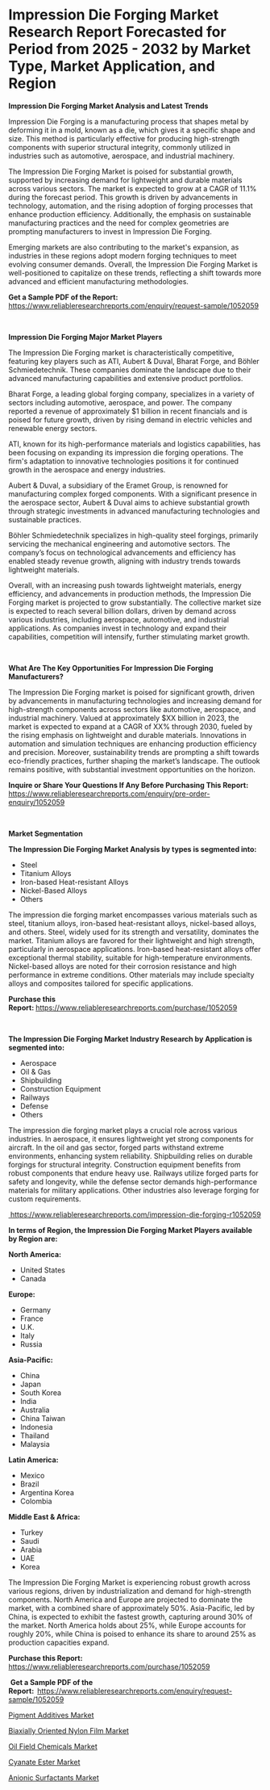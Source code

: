 <p><h1>Impression Die Forging Market Research Report Forecasted for Period from 2025 -  2032 by Market Type, Market Application, and Region</h1></p><p><strong>Impression Die Forging Market Analysis and Latest Trends</strong></p>
<p><p>Impression Die Forging is a manufacturing process that shapes metal by deforming it in a mold, known as a die, which gives it a specific shape and size. This method is particularly effective for producing high-strength components with superior structural integrity, commonly utilized in industries such as automotive, aerospace, and industrial machinery.</p><p>The Impression Die Forging Market is poised for substantial growth, supported by increasing demand for lightweight and durable materials across various sectors. The market is expected to grow at a CAGR of 11.1% during the forecast period. This growth is driven by advancements in technology, automation, and the rising adoption of forging processes that enhance production efficiency. Additionally, the emphasis on sustainable manufacturing practices and the need for complex geometries are prompting manufacturers to invest in Impression Die Forging.</p><p>Emerging markets are also contributing to the market's expansion, as industries in these regions adopt modern forging techniques to meet evolving consumer demands. Overall, the Impression Die Forging Market is well-positioned to capitalize on these trends, reflecting a shift towards more advanced and efficient manufacturing methodologies.</p></p>
<p><strong>Get a Sample PDF of the Report:&nbsp;</strong> <a href="https://www.reliableresearchreports.com/enquiry/request-sample/1052059?utm_campaign=115&utm_medium=2&utm_source=Github&utm_content=ia&utm_term=01042025&utm_id=impression-die-forging">https://www.reliableresearchreports.com/enquiry/request-sample/1052059</a></p>
<p>&nbsp;</p>
<p><strong>Impression Die Forging Major Market Players</strong></p>
<p><p>The Impression Die Forging market is characteristically competitive, featuring key players such as ATI, Aubert & Duval, Bharat Forge, and Böhler Schmiedetechnik. These companies dominate the landscape due to their advanced manufacturing capabilities and extensive product portfolios.</p><p>Bharat Forge, a leading global forging company, specializes in a variety of sectors including automotive, aerospace, and power. The company reported a revenue of approximately $1 billion in recent financials and is poised for future growth, driven by rising demand in electric vehicles and renewable energy sectors.</p><p>ATI, known for its high-performance materials and logistics capabilities, has been focusing on expanding its impression die forging operations. The firm's adaptation to innovative technologies positions it for continued growth in the aerospace and energy industries.</p><p>Aubert & Duval, a subsidiary of the Eramet Group, is renowned for manufacturing complex forged components. With a significant presence in the aerospace sector, Aubert & Duval aims to achieve substantial growth through strategic investments in advanced manufacturing technologies and sustainable practices.</p><p>Böhler Schmiedetechnik specializes in high-quality steel forgings, primarily servicing the mechanical engineering and automotive sectors. The company’s focus on technological advancements and efficiency has enabled steady revenue growth, aligning with industry trends towards lightweight materials.</p><p>Overall, with an increasing push towards lightweight materials, energy efficiency, and advancements in production methods, the Impression Die Forging market is projected to grow substantially. The collective market size is expected to reach several billion dollars, driven by demand across various industries, including aerospace, automotive, and industrial applications. As companies invest in technology and expand their capabilities, competition will intensify, further stimulating market growth.</p></p>
<p>&nbsp;</p>
<p><strong>What Are The Key Opportunities For Impression Die Forging Manufacturers?</strong></p>
<p><p>The Impression Die Forging market is poised for significant growth, driven by advancements in manufacturing technologies and increasing demand for high-strength components across sectors like automotive, aerospace, and industrial machinery. Valued at approximately $XX billion in 2023, the market is expected to expand at a CAGR of XX% through 2030, fueled by the rising emphasis on lightweight and durable materials. Innovations in automation and simulation techniques are enhancing production efficiency and precision. Moreover, sustainability trends are prompting a shift towards eco-friendly practices, further shaping the market’s landscape. The outlook remains positive, with substantial investment opportunities on the horizon.</p></p>
<p><strong>Inquire or Share Your Questions If Any Before Purchasing This Report:</strong> <a href="https://www.reliableresearchreports.com/enquiry/pre-order-enquiry/1052059?utm_campaign=115&utm_medium=2&utm_source=Github&utm_content=ia&utm_term=01042025&utm_id=impression-die-forging">https://www.reliableresearchreports.com/enquiry/pre-order-enquiry/1052059</a></p>
<p>&nbsp;</p>
<p><strong>Market Segmentation</strong></p>
<p><strong>The Impression Die Forging Market Analysis by types is segmented into:</strong></p>
<p><ul><li>Steel</li><li>Titanium Alloys</li><li>Iron-based Heat-resistant Alloys</li><li>Nickel-Based Alloys</li><li>Others</li></ul></p>
<p><p>The impression die forging market encompasses various materials such as steel, titanium alloys, iron-based heat-resistant alloys, nickel-based alloys, and others. Steel, widely used for its strength and versatility, dominates the market. Titanium alloys are favored for their lightweight and high strength, particularly in aerospace applications. Iron-based heat-resistant alloys offer exceptional thermal stability, suitable for high-temperature environments. Nickel-based alloys are noted for their corrosion resistance and high performance in extreme conditions. Other materials may include specialty alloys and composites tailored for specific applications.</p></p>
<p><strong>Purchase this Report:&nbsp;</strong><a href="https://www.reliableresearchreports.com/purchase/1052059?utm_campaign=115&utm_medium=2&utm_source=Github&utm_content=ia&utm_term=01042025&utm_id=impression-die-forging">https://www.reliableresearchreports.com/purchase/1052059</a></p>
<p>&nbsp;</p>
<p><strong>The Impression Die Forging Market Industry Research by Application is segmented into:</strong></p>
<p><ul><li>Aerospace</li><li>Oil & Gas</li><li>Shipbuilding</li><li>Construction Equipment</li><li>Railways</li><li>Defense</li><li>Others</li></ul></p>
<p><p>The impression die forging market plays a crucial role across various industries. In aerospace, it ensures lightweight yet strong components for aircraft. In the oil and gas sector, forged parts withstand extreme environments, enhancing system reliability. Shipbuilding relies on durable forgings for structural integrity. Construction equipment benefits from robust components that endure heavy use. Railways utilize forged parts for safety and longevity, while the defense sector demands high-performance materials for military applications. Other industries also leverage forging for custom requirements.</p></p>
<p><a href="https://www.reliableresearchreports.com/impression-die-forging-r1052059?utm_campaign=115&utm_medium=2&utm_source=Github&utm_content=ia&utm_term=01042025&utm_id=impression-die-forging">&nbsp;https://www.reliableresearchreports.com/impression-die-forging-r1052059</a></p>
<p><strong>In terms of Region, the Impression Die Forging Market Players available by Region are:</strong></p>
<p>
    <p> <strong> North America: </strong>
        <ul>
            <li>United States</li>
            <li>Canada</li>
        </ul>
        </p> 
    <p> <strong> Europe: </strong>
        <ul>
            <li>Germany</li>
            <li>France</li>
            <li>U.K.</li>
            <li>Italy</li>
            <li>Russia</li>
        </ul>
        </p> 
    <p> <strong> Asia-Pacific: </strong>
        <ul>
            <li>China</li>
            <li>Japan</li>
            <li>South Korea</li>
            <li>India</li>
            <li>Australia</li>
            <li>China Taiwan</li>
            <li>Indonesia</li>
            <li>Thailand</li>
            <li>Malaysia</li>
        </ul>
        </p> 
    <p> <strong> Latin America: </strong>
        <ul>
            <li>Mexico</li>
            <li>Brazil</li>
            <li>Argentina Korea</li>
            <li>Colombia</li>
        </ul>
        </p> 
    <p> <strong> Middle East & Africa: </strong>
        <ul>
            <li>Turkey</li>
            <li>Saudi</li>
            <li>Arabia</li>
            <li>UAE</li>
            <li>Korea</li>
        </ul>
    </p>
    </p>
<p><p>The Impression Die Forging Market is experiencing robust growth across various regions, driven by industrialization and demand for high-strength components. North America and Europe are projected to dominate the market, with a combined share of approximately 50%. Asia-Pacific, led by China, is expected to exhibit the fastest growth, capturing around 30% of the market. North America holds about 25%, while Europe accounts for roughly 20%, while China is poised to enhance its share to around 25% as production capacities expand.</p></p>
<p><strong>Purchase this Report: </strong><a href="https://www.reliableresearchreports.com/purchase/1052059?utm_campaign=115&utm_medium=2&utm_source=Github&utm_content=ia&utm_term=01042025&utm_id=impression-die-forging">https://www.reliableresearchreports.com/purchase/1052059</a></p>
<p>&nbsp;<strong>Get a Sample PDF of the Report:&nbsp;&nbsp;</strong><a href="https://www.reliableresearchreports.com/enquiry/request-sample/1052059?utm_campaign=115&utm_medium=2&utm_source=Github&utm_content=ia&utm_term=01042025&utm_id=impression-die-forging">https://www.reliableresearchreports.com/enquiry/request-sample/1052059</a></p>
<p><strong></strong></p>
<p><p><a href="https://github.com/shroffuhpa/Market-Research-Report-List-1/blob/main/pigment-additives-market.md?utm_campaign=115&utm_medium=2&utm_source=Github&utm_content=ia&utm_term=01042025&utm_id=impression-die-forging">Pigment Additives Market</a></p><p><a href="https://github.com/reeseberro3j/Market-Research-Report-List-1/blob/main/biaxially-oriented-nylon-film-market.md?utm_campaign=115&utm_medium=2&utm_source=Github&utm_content=ia&utm_term=01042025&utm_id=impression-die-forging">Biaxially Oriented Nylon Film Market</a></p><p><a href="https://github.com/billejuman43/Market-Research-Report-List-1/blob/main/oil-field-chemicals-market.md?utm_campaign=115&utm_medium=2&utm_source=Github&utm_content=ia&utm_term=01042025&utm_id=impression-die-forging">Oil Field Chemicals Market</a></p><p><a href="https://github.com/seibttullyjh/Market-Research-Report-List-1/blob/main/cyanate-ester-market.md?utm_campaign=115&utm_medium=2&utm_source=Github&utm_content=ia&utm_term=01042025&utm_id=impression-die-forging">Cyanate Ester Market</a></p><p><a href="https://github.com/dafertsuria/Market-Research-Report-List-1/blob/main/anionic-surfactants-market.md?utm_campaign=115&utm_medium=2&utm_source=Github&utm_content=ia&utm_term=01042025&utm_id=impression-die-forging">Anionic Surfactants Market</a></p></p>